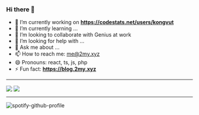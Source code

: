 ### Hi there 👋

- 🔭 I’m currently working on **https://codestats.net/users/kongvut**
- 🌱 I’m currently learning ...
- 👯 I’m looking to collaborate with Genius at work
- 🤔 I’m looking for help with ...
- 💬 Ask me about ...
- 📫 How to reach me: me@2my.xyz
- 😄 Pronouns: react, ts, js, php
- ⚡ Fun fact: **https://blog.2my.xyz**

----

<img align="center" src="https://github-readme-stats.bluenex.vercel.app/api?username=kongvut&theme=graywhite&count_private=true&show_icons=true" />

<img align="center" src="https://github-readme-stats.bluenex.vercel.app/api/top-langs/?username=kongvut&theme=graywhite&count_private=true&show_icons=true&hide=openedge%20abl,html" />


----

![spotify-github-profile](https://spotify-github-profile.vercel.app/api/view?uid=21uwoaheuiy4s5eb56wz34s3y&cover_image=false&theme=default)
